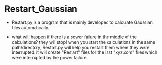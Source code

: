 # Restart_Gaussian

* Restart.py is a program that is mainly developed to calculate Gaussian files automatically.

* what will happen if there is a power failure in the middle of the calculations? they will stop! when you start the calculations in the same path/directory, Restart.py will help you restart them where they were interrupted. it will create "Restart" files for the last "xyz.com" files which were interrupted by the power failure.
